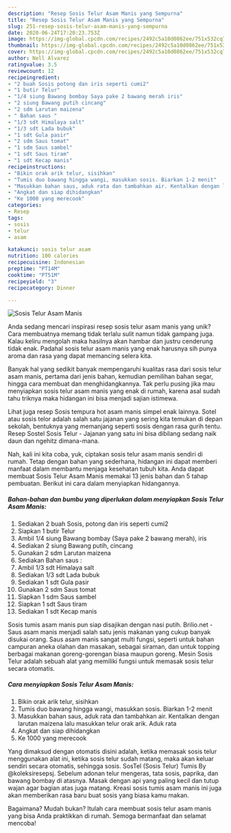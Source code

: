 ```yaml
---
description: "Resep Sosis Telur Asam Manis yang Sempurna"
title: "Resep Sosis Telur Asam Manis yang Sempurna"
slug: 251-resep-sosis-telur-asam-manis-yang-sempurna
date: 2020-06-24T17:20:23.753Z
image: https://img-global.cpcdn.com/recipes/2492c5a10d0862ee/751x532cq70/sosis-telur-asam-manis-foto-resep-utama.jpg
thumbnail: https://img-global.cpcdn.com/recipes/2492c5a10d0862ee/751x532cq70/sosis-telur-asam-manis-foto-resep-utama.jpg
cover: https://img-global.cpcdn.com/recipes/2492c5a10d0862ee/751x532cq70/sosis-telur-asam-manis-foto-resep-utama.jpg
author: Nell Alvarez
ratingvalue: 3.5
reviewcount: 12
recipeingredient:
- "2 buah Sosis potong dan iris seperti cumi2"
- "1 butir Telur"
- "1/4 siung Bawang bombay Saya pake 2 bawang merah iris"
- "2 siung Bawang putih cincang"
- "2 sdm Larutan maizena"
- " Bahan saus "
- "1/3 sdt Himalaya salt"
- "1/3 sdt Lada bubuk"
- "1 sdt Gula pasir"
- "2 sdm Saus tomat"
- "1 sdm Saus sambel"
- "1 sdt Saus tiram"
- "1 sdt Kecap manis"
recipeinstructions:
- "Bikin orak arik telur, sisihkan"
- "Tumis duo bawang hingga wangi, masukkan sosis. Biarkan 1-2 menit"
- "Masukkan bahan saus, aduk rata dan tambahkan air. Kentalkan dengan larutan maizena lalu masukkan telur orak arik. Aduk rata"
- "Angkat dan siap dihidangkan"
- "Ke 1000 yang merecook"
categories:
- Resep
tags:
- sosis
- telur
- asam

katakunci: sosis telur asam 
nutrition: 100 calories
recipecuisine: Indonesian
preptime: "PT14M"
cooktime: "PT51M"
recipeyield: "3"
recipecategory: Dinner

---
```



![Sosis Telur Asam Manis](https://img-global.cpcdn.com/recipes/2492c5a10d0862ee/751x532cq70/sosis-telur-asam-manis-foto-resep-utama.jpg)

Anda sedang mencari inspirasi resep sosis telur asam manis yang unik? Cara membuatnya memang tidak terlalu sulit namun tidak gampang juga. Kalau keliru mengolah maka hasilnya akan hambar dan justru cenderung tidak enak. Padahal sosis telur asam manis yang enak harusnya sih punya aroma dan rasa yang dapat memancing selera kita.

Banyak hal yang sedikit banyak mempengaruhi kualitas rasa dari sosis telur asam manis, pertama dari jenis bahan, kemudian pemilihan bahan segar, hingga cara membuat dan menghidangkannya. Tak perlu pusing jika mau menyiapkan sosis telur asam manis yang enak di rumah, karena asal sudah tahu triknya maka hidangan ini bisa menjadi sajian istimewa.

Lihat juga resep Sosis tempura hot asam manis simpel enak lainnya. Sotel atau sosis telor adalah salah satu jajanan yang sering kita temukan di depan sekolah, bentuknya yang memanjang seperti sosis dengan rasa gurih tentu. Resep Sostel Sosis Telur - Jajanan yang satu ini bisa dibilang sedang naik daun dan ngehitz dimana-mana.


Nah, kali ini kita coba, yuk, ciptakan sosis telur asam manis sendiri di rumah. Tetap dengan bahan yang sederhana, hidangan ini dapat memberi manfaat dalam membantu menjaga kesehatan tubuh kita. Anda dapat membuat Sosis Telur Asam Manis memakai 13 jenis bahan dan 5 tahap pembuatan. Berikut ini cara dalam menyiapkan hidangannya.

<!--inarticleads1-->

##### Bahan-bahan dan bumbu yang diperlukan dalam menyiapkan Sosis Telur Asam Manis:

1. Sediakan 2 buah Sosis, potong dan iris seperti cumi2
1. Siapkan 1 butir Telur
1. Ambil 1/4 siung Bawang bombay (Saya pake 2 bawang merah), iris
1. Sediakan 2 siung Bawang putih, cincang
1. Gunakan 2 sdm Larutan maizena
1. Sediakan  Bahan saus :
1. Ambil 1/3 sdt Himalaya salt
1. Sediakan 1/3 sdt Lada bubuk
1. Sediakan 1 sdt Gula pasir
1. Gunakan 2 sdm Saus tomat
1. Siapkan 1 sdm Saus sambel
1. Siapkan 1 sdt Saus tiram
1. Sediakan 1 sdt Kecap manis


Sosis tumis asam manis pun siap disajikan dengan nasi putih. Brilio.net - Saus asam manis menjadi salah satu jenis makanan yang cukup banyak disukai orang. Saus asam manis sangat multi fungsi, seperti untuk bahan campuran aneka olahan dan masakan, sebagai siraman, dan untuk topping berbagai makanan goreng-gorengan biasa maupun goreng. Mesin Sosis Telur adalah sebuah alat yang memiliki fungsi untuk memasak sosis telur secara otomatis. 

<!--inarticleads2-->

##### Cara menyiapkan Sosis Telur Asam Manis:

1. Bikin orak arik telur, sisihkan
1. Tumis duo bawang hingga wangi, masukkan sosis. Biarkan 1-2 menit
1. Masukkan bahan saus, aduk rata dan tambahkan air. Kentalkan dengan larutan maizena lalu masukkan telur orak arik. Aduk rata
1. Angkat dan siap dihidangkan
1. Ke 1000 yang merecook


Yang dimaksud dengan otomatis disini adalah, ketika memasak sosis telur menggunakan alat ini, ketika sosis telur sudah matang, maka akan keluar sendiri secara otomatis, sehingga sosis. SosTel (Sosis Telur) Tumis By @koleksiresepsj. Sebelum adonan telur mengeras, tata sosis, paprika, dan bawang bombay di atasnya. Masak dengan api yang paling kecil dan tutup wajan agar bagian atas juga matang. Kreasi sosis tumis asam manis ini juga akan memberikan rasa baru buat sosis yang biasa kamu makan. 

Bagaimana? Mudah bukan? Itulah cara membuat sosis telur asam manis yang bisa Anda praktikkan di rumah. Semoga bermanfaat dan selamat mencoba!
